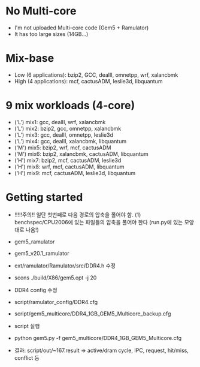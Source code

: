 # No Multi-core

- I'm not uploaded Multi-core code (Gem5 + Ramulator)
- It has too large sizes (14GB...)

# Mix-base
- Low (6 applications): bzip2, GCC, dealII, omnetpp, wrf, xalancbmk
- High (4 applications): mcf, cactusADM, leslie3d, libquantum

# 9 mix workloads (4-core)
- ('L') mix1: gcc, dealII, wrf, xalancbmk
- ('L') mix2: bzip2, gcc, omnetpp, xalancbmk
- ('L') mix3: gcc, dealII, omnetpp, leslie3d
- ('L') mix4: gcc, dealII, xalancbmk, libquantum
- ('M') mix5: bzip2, wrf, mcf, cactusADM
- ('M') mix6: bzip2, xalancbmk, cactusADM, libquantum
- ('H') mix7: bzip2, mcf, cactusADM, leslie3d
- ('H') mix8: wrf, mcf, cactusADM, libquantum
- ('H') mix9: mcf, cactusADM, leslie3d, libquantum


# Getting started
- !!!!!주의!! 일단 첫번째로 다음 경로의 압축을 폴어야 함.
 (1) benchspec/CPU2006에 있는 파일들의 압축을 풀어야 한다 (run.py에 있는 모양대로 나옴!)

- gem5_ramulator
- gem5_v20.1_ramulator
- ext/ramulator/Ramulator/src/DDR4.h 수정
- scons ./build/X86/gem5.opt -j 20

- DDR4 config 수정
- script/ramulator_config/DDR4.cfg
- script/gem5_multicore/DDR4_1GB_GEM5_Multicore_backup.cfg

- script 실행
- python gem5.py -f gem5_multicore/DDR4_1GB_GEM5_Multicore.cfg
- 결과: script/out/~167.result => active/dram cycle, IPC, request, hit/miss, conflict 등
